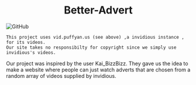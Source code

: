 <h1 style="text-align:center;">Better-Advert</h1>

![GitHub](https://img.shields.io/github/license/therandomspoon/better-advert)



    This project uses vid.puffyan.us (see above) ,a invidious instance , for its videos. 
    Our site takes no responsibilty for copyright since we simply use invidious's videos.

Our project was inspired by the user Kai_BizzBizz. They gave us the idea to make a website where people can just watch adverts that are chosen from a random array of videos supplied by invidious.
